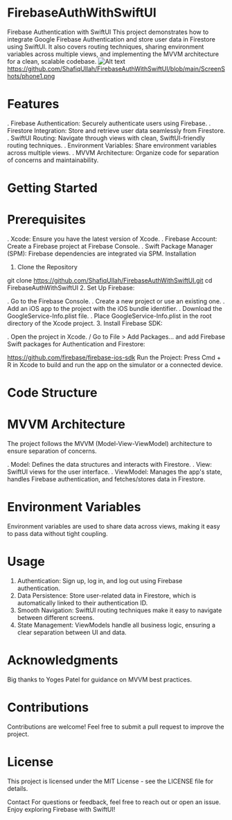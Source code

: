 # FirebaseAuthWithSwiftUI

Firebase Authentication with SwiftUI
This project demonstrates how to integrate Google Firebase Authentication and store user data in Firestore using SwiftUI. It also covers routing techniques, sharing environment variables across multiple views, and implementing the MVVM architecture for a clean, scalable codebase.
![Alt text](relative%20/ScreenShots/phone1.png?raw=true "Title")
https://github.com/ShafiqUllah/FirebaseAuthWithSwiftUI/blob/main/ScreenShots/phone1.png


# Features
. Firebase Authentication: Securely authenticate users using Firebase.
. Firestore Integration: Store and retrieve user data seamlessly from Firestore.
. SwiftUI Routing: Navigate through views with clean, SwiftUI-friendly routing techniques.
. Environment Variables: Share environment variables across multiple views.
. MVVM Architecture: Organize code for separation of concerns and maintainability.
# Getting Started
# Prerequisites
. Xcode: Ensure you have the latest version of Xcode.
. Firebase Account: Create a Firebase project at Firebase Console.
. Swift Package Manager (SPM): Firebase dependencies are integrated via SPM.
Installation
1. Clone the Repository

git clone https://github.com/ShafiqUllah/FirebaseAuthWithSwiftUI.git
cd FirebaseAuthWithSwiftUI
2. Set Up Firebase:

. Go to the Firebase Console.
. Create a new project or use an existing one.
. Add an iOS app to the project with the iOS bundle identifier.
. Download the GoogleService-Info.plist file.
. Place GoogleService-Info.plist in the root directory of the Xcode project.
3. Install Firebase SDK:

. Open the project in Xcode.
/ Go to File > Add Packages... and add Firebase Swift packages for Authentication and Firestore:

https://github.com/firebase/firebase-ios-sdk
Run the Project: Press Cmd + R in Xcode to build and run the app on the simulator or a connected device.

# Code Structure
# MVVM Architecture
The project follows the MVVM (Model-View-ViewModel) architecture to ensure separation of concerns.

. Model: Defines the data structures and interacts with Firestore.
. View: SwiftUI views for the user interface.
. ViewModel: Manages the app's state, handles Firebase authentication, and fetches/stores data in Firestore.
 # Environment Variables
Environment variables are used to share data across views, making it easy to pass data without tight coupling.

# Usage
1. Authentication: Sign up, log in, and log out using Firebase authentication.
2. Data Persistence: Store user-related data in Firestore, which is automatically linked to their authentication ID.
3. Smooth Navigation: SwiftUI routing techniques make it easy to navigate between different screens.
4. State Management: ViewModels handle all business logic, ensuring a clear separation between UI and data.

# Acknowledgments
Big thanks to Yoges Patel for guidance on MVVM best practices.

# Contributions
Contributions are welcome! Feel free to submit a pull request to improve the project.

# License
This project is licensed under the MIT License - see the LICENSE file for details.

Contact
For questions or feedback, feel free to reach out or open an issue. Enjoy exploring Firebase with SwiftUI!
